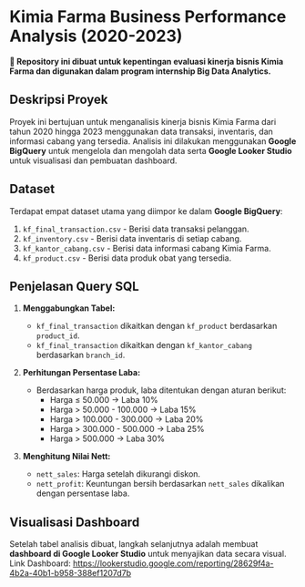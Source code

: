 # Kimia Farma Business Performance Analysis (2020-2023)

**📌 Repository ini dibuat untuk kepentingan evaluasi kinerja bisnis Kimia Farma dan digunakan dalam program internship Big Data Analytics.**

## Deskripsi Proyek
Proyek ini bertujuan untuk menganalisis kinerja bisnis Kimia Farma dari tahun 2020 hingga 2023 menggunakan data transaksi, inventaris, dan informasi cabang yang tersedia. Analisis ini dilakukan menggunakan **Google BigQuery** untuk mengelola dan mengolah data serta **Google Looker Studio** untuk visualisasi dan pembuatan dashboard.

## Dataset
Terdapat empat dataset utama yang diimpor ke dalam **Google BigQuery**:
1. `kf_final_transaction.csv` - Berisi data transaksi pelanggan.
2. `kf_inventory.csv` - Berisi data inventaris di setiap cabang.
3. `kf_kantor_cabang.csv` - Berisi data informasi cabang Kimia Farma.
4. `kf_product.csv` - Berisi data produk obat yang tersedia.

## Penjelasan Query SQL
1. **Menggabungkan Tabel:**
   - `kf_final_transaction` dikaitkan dengan `kf_product` berdasarkan `product_id`.
   - `kf_final_transaction` dikaitkan dengan `kf_kantor_cabang` berdasarkan `branch_id`.

2. **Perhitungan Persentase Laba:**
   - Berdasarkan harga produk, laba ditentukan dengan aturan berikut:
     - Harga ≤ 50.000 → Laba 10%
     - Harga > 50.000 - 100.000 → Laba 15%
     - Harga > 100.000 - 300.000 → Laba 20%
     - Harga > 300.000 - 500.000 → Laba 25%
     - Harga > 500.000 → Laba 30%

3. **Menghitung Nilai Nett:**
   - `nett_sales`: Harga setelah dikurangi diskon.
   - `nett_profit`: Keuntungan bersih berdasarkan `nett_sales` dikalikan dengan persentase laba.

## Visualisasi Dashboard
Setelah tabel analisis dibuat, langkah selanjutnya adalah membuat **dashboard di Google Looker Studio** untuk menyajikan data secara visual.
Link Dashboard: https://lookerstudio.google.com/reporting/28629f4a-4b2a-40b1-b958-388ef1207d7b




